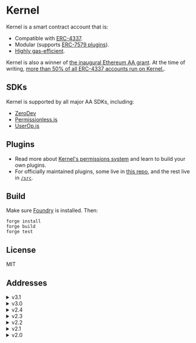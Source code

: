 # Kernel

Kernel is a smart contract account that is:

- Compatible with [ERC-4337](https://eips.ethereum.org/EIPS/eip-4337).
- Modular (supports [ERC-7579 plugins](https://eips.ethereum.org/EIPS/eip-7579)).
- [Highly gas-efficient](https://github.com/zerodevapp/aa-benchmark).

Kernel is also a winner of [the inaugural Ethereum AA grant](https://erc4337.mirror.xyz/hRn_41cef8oKn44ZncN9pXvY3VID6LZOtpLlktXYtmA).  At the time of writing, [more than 50% of all ERC-4337 accounts run on Kernel.](https://www.bundlebear.com/factories/all).

## SDKs

Kernel is supported by all major AA SDKs, including:

- [ZeroDev](https://docs.zerodev.app/)
- [Permissionless.js](https://docs.pimlico.io/permissionless/how-to/accounts/use-kernel-account)
- [UserOp.js](https://docs.stackup.sh/docs/useropjs-presets#kernel)

## Plugins

- Read more about [Kernel's permissions system](https://docs.zerodev.app/sdk/permissions/intro) and learn to build your own plugins.
- For officially maintained plugins, some live in [this repo](https://github.com/zerodevapp/kernel-7579-plugins/tree/master), and the rest live in [`/src`](/src).

## Build

Make sure [Foundry](https://github.com/foundry-rs/foundry) is installed.  Then:

```
forge install
forge build
forge test
```

## License

MIT

## Addresses

<details>
<summary>v3.1</summary>

| Name                 | Address                                    |
| -------------------- | ------------------------------------------ |
| Meta Factory         | [0xd703aaE79538628d27099B8c4f621bE4CCd142d5](https://contractscan.xyz/contract/0xd703aae79538628d27099b8c4f621be4ccd142d5) |
| Factory              | [0xaac5D4240AF87249B3f71BC8E4A2cae074A3E419](https://contractscan.xyz/contract/0xaac5d4240af87249b3f71bc8e4a2cae074a3e419) |
| Kernel               | [0xBAC849bB641841b44E965fB01A4Bf5F074f84b4D](https://contractscan.xyz/contract/0xbac849bb641841b44e965fb01a4bf5f074f84b4d) |
| ECDSA Validator      | [0x845ADb2C711129d4f3966735eD98a9F09fC4cE57](https://contractscan.xyz/contract/0x845adb2c711129d4f3966735ed98a9f09fc4ce57) |

</details>

<details>
<summary>v3.0</summary>

| Name                 | Address                                    |
| -------------------- | ------------------------------------------ |
| Meta Factory         | [0xd703aaE79538628d27099B8c4f621bE4CCd142d5](https://contractscan.xyz/contract/0xd703aae79538628d27099b8c4f621be4ccd142d5) |
| Factory              | [0x6723b44Abeec4E71eBE3232BD5B455805baDD22f](https://contractscan.xyz/contract/0x6723b44abeec4e71ebe3232bd5b455805badd22f) |
| Kernel               | [0x94F097E1ebEB4ecA3AAE54cabb08905B239A7D27](https://contractscan.xyz/contract/0x94f097e1ebeb4eca3aae54cabb08905b239a7d27) |
| ECDSA Validator      | [0x8104e3Ad430EA6d354d013A6789fDFc71E671c43](https://contractscan.xyz/contract/0x8104e3ad430ea6d354d013a6789fdfc71e671c43) |

</details>

<details>
<summary>v2.4</summary>

| Name                 | Address                                    |
| -------------------- | ------------------------------------------ |
| Kernel               | [0xd3082872F8B06073A021b4602e022d5A070d7cfC](https://contractscan.xyz/contract/0xd3082872f8b06073a021b4602e022d5a070d7cfc) |
| KernelFactory        | [0x5de4839a76cf55d0c90e2061ef4386d962E15ae3](https://contractscan.xyz/contract/0x5de4839a76cf55d0c90e2061ef4386d962e15ae3) |
| SessionKeyValidator  | [0x5C06CE2b673fD5E6e56076e40DD46aB67f5a72A5](https://contractscan.xyz/contract/0x5c06ce2b673fd5e6e56076e40dd46ab67f5a72a5) |
| ECDSA Validator      | [0xd9AB5096a832b9ce79914329DAEE236f8Eea0390](https://contractscan.xyz/contract/0xd9ab5096a832b9ce79914329daee236f8eea0390) |
</details>

<details>
<summary>v2.3</summary>

| Name                 | Address                                    |
| -------------------- | ------------------------------------------ |
| Kernel               | [0xD3F582F6B4814E989Ee8E96bc3175320B5A540ab](https://contractscan.xyz/contract/0xd3f582f6b4814e989ee8e96bc3175320b5a540ab) |
| KernelFactory        | [0x5de4839a76cf55d0c90e2061ef4386d962E15ae3](https://contractscan.xyz/contract/0x5de4839a76cf55d0c90e2061ef4386d962e15ae3) |
| KernelLite           | [0x482EC42E88a781485E1B6A4f07a0C5479d183291](https://contractscan.xyz/contract/0x482ec42e88a781485e1b6a4f07a0c5479d183291) |
| SessionKeyValidator  | [0x5C06CE2b673fD5E6e56076e40DD46aB67f5a72A5](https://contractscan.xyz/contract/0x5c06ce2b673fd5e6e56076e40dd46ab67f5a72a5) |
| ECDSA Validator      | [0xd9AB5096a832b9ce79914329DAEE236f8Eea0390](https://contractscan.xyz/contract/0xd9ab5096a832b9ce79914329daee236f8eea0390) |
</details>

<details>
<summary>v2.2</summary>

| Name                 | Address                                    |
| -------------------- | ------------------------------------------ |
| Kernel               | [0x0DA6a956B9488eD4dd761E59f52FDc6c8068E6B5](https://contractscan.xyz/contract/0x0da6a956b9488ed4dd761e59f52fdc6c8068e6b5) |
| KernelFactory        | [0x5de4839a76cf55d0c90e2061ef4386d962E15ae3](https://contractscan.xyz/contract/0x5de4839a76cf55d0c90e2061ef4386d962e15ae3) |
| KernelLite           | [0xbEdb61Be086F3f15eE911Cc9AB3EEa945DEbFa96](https://contractscan.xyz/contract/0xbedb61be086f3f15ee911cc9ab3eea945debfa96) |
| SessionKeyValidator  | [0x5C06CE2b673fD5E6e56076e40DD46aB67f5a72A5](https://contractscan.xyz/contract/0x5c06ce2b673fd5e6e56076e40dd46ab67f5a72a5) |
| ECDSA Validator      | [0xd9AB5096a832b9ce79914329DAEE236f8Eea0390](https://contractscan.xyz/contract/0xd9ab5096a832b9ce79914329daee236f8eea0390) |

</details>

<details>
<summary>v2.1</summary>

| Name                 | Address                                    |
| -------------------- | ------------------------------------------ |
| Kernel               | [0xf048AD83CB2dfd6037A43902a2A5Be04e53cd2Eb](https://contractscan.xyz/contract/0xf048ad83cb2dfd6037a43902a2a5be04e53cd2eb) |
| KernelFactory        | [0x5de4839a76cf55d0c90e2061ef4386d962E15ae3](https://contractscan.xyz/contract/0x5de4839a76cf55d0c90e2061ef4386d962e15ae3) |
| SessionKeyValidator  | [0x5C06CE2b673fD5E6e56076e40DD46aB67f5a72A5](https://contractscan.xyz/contract/0x5c06ce2b673fd5e6e56076e40dd46ab67f5a72a5) |
| ECDSA Validator      | [0xd9AB5096a832b9ce79914329DAEE236f8Eea0390](https://contractscan.xyz/contract/0xd9ab5096a832b9ce79914329daee236f8eea0390) |
</details>

<details>
<summary>v2.0</summary>

| Name            | Address                                    |
| --------------- | ------------------------------------------ |
| Kernel          | [0xeB8206E02f6AB1884cfEa58CC7BabdA7d55aC957](https://contractscan.xyz/contract/0xeb8206e02f6ab1884cfea58cc7babda7d55ac957) |
| TempKernel      | [0x727A10897e70cd3Ab1a6e43d59A12ab0895A4995](https://contractscan.xyz/contract/0x727a10897e70cd3ab1a6e43d59a12ab0895a4995) |
| KernelFactory   | [0x12358cA00141D09cB90253F05a1DD16bE93A8EE6](https://contractscan.xyz/contract/0x12358ca00141d09cb90253f05a1dd16be93a8ee6) |
| ECDSA Validator | [0x180D6465F921C7E0DEA0040107D342c87455fFF5](https://contractscan.xyz/contract/0x180d6465f921c7e0dea0040107d342c87455fff5) |
| ECDSA Factory   | [0xAf299A1f51560F51A1F3ADC0a5991Ac74b61b0BE](https://contractscan.xyz/contract/0xaf299a1f51560f51a1f3adc0a5991ac74b61b0be) |
</details>
